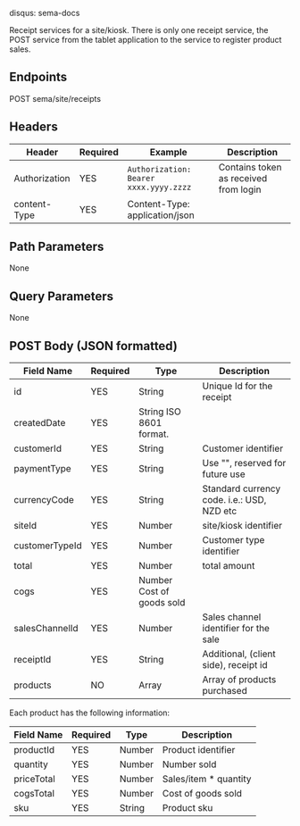disqus: sema-docs

Receipt services for a site/kiosk. There is only one receipt service, the POST service from the tablet application to the service to register product sales.
 
## Endpoints

<span class="status-macro aui-lozenge conf-macro output-inline post-method">POST</span> sema/site/receipts

## Headers
| Header | Required | Example | Description
| ------ | -------- | ------- | -----------
| Authorization | YES | `Authorization: Bearer xxxx.yyyy.zzzz` | Contains token as received from login
| content-Type	| YES | Content-Type: application/json	

## Path Parameters
None

## Query Parameters
None

## POST Body (JSON formatted)
| Field Name | Required | Type | Description |
| ---------- | -------- | ---- | -----------
| id | YES | String	| Unique Id for the receipt
| createdDate | YES | String ISO 8601 format.
| customerId | YES | String	| Customer identifier
| paymentType | YES | String | Use "", reserved for future use
| currencyCode | YES | String | Standard currency code. i.e.: USD, NZD etc
| siteId | YES | Number | site/kiosk identifier
| customerTypeId | YES | Number | Customer type identifier
| total	| YES | Number | total amount
| cogs | YES | Number 	Cost of goods sold
| salesChannelId | YES | Number | Sales channel identifier for the sale
| receiptId | YES | String | Additional, (client side), receipt id
| products | NO	| Array	| Array of products purchased


Each product has the following information:

| Field Name | Required | Type | Description
| ---------- | -------- | ---- | -----------
| productId | YES | Number | Product identifier
| quantity | YES | Number | Number sold
| priceTotal | YES | Number | Sales/item * quantity
| cogsTotal | YES | Number | Cost of goods sold
| sku | YES | String | Product sku